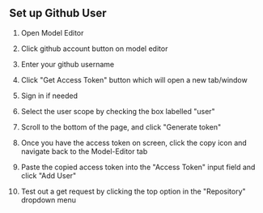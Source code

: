 ## Set up Github User

1. Open Model Editor

2. Click github account button on model editor

3. Enter your github username

4. Click "Get Access Token" button which will open a new tab/window

5. Sign in if needed

6. Select the user scope by checking the box labelled "user"

7. Scroll to the bottom of the page, and click "Generate token"

8. Once you have the access token on screen, click the copy icon and navigate back to the Model-Editor tab

9. Paste the copied access token into the "Access Token" input field and click "Add User"

10. Test out a get request by clicking the top option in the "Repository" dropdown menu